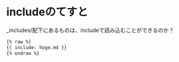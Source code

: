 # includeのてすと

_includes/配下にあるものは、includeで読み込むことができるのか？

``` md
{% raw %}
{{ include: hoge.md }}
{% endraw %}
```
